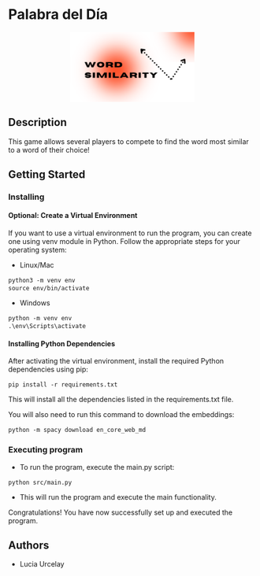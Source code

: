 # Palabra del Día
<p align="center">
  <img src="assets/logo.png" alt= “logo” width="50%" style="display: block; margin: 0 auto">
</p>

## Description

This game allows several players to compete to find the word most similar to a word of their choice!

## Getting Started

### Installing

#### Optional: Create a Virtual Environment
If you want to use a virtual environment to run the program, you can create one using venv module in Python. Follow the appropriate steps for your operating system:
* Linux/Mac
```
python3 -m venv env
source env/bin/activate
```
* Windows
```
python -m venv env
.\env\Scripts\activate
```

#### Installing Python Dependencies
After activating the virtual environment, install the required Python dependencies using pip:
```
pip install -r requirements.txt
```
This will install all the dependencies listed in the requirements.txt file.

You will also need to run this command to download the embeddings:
```
python -m spacy download en_core_web_md 
```

### Executing program
* To run the program, execute the main.py script:
```
python src/main.py
```
* This will run the program and execute the main functionality.

Congratulations! You have now successfully set up and executed the program.


## Authors

* Lucia Urcelay

